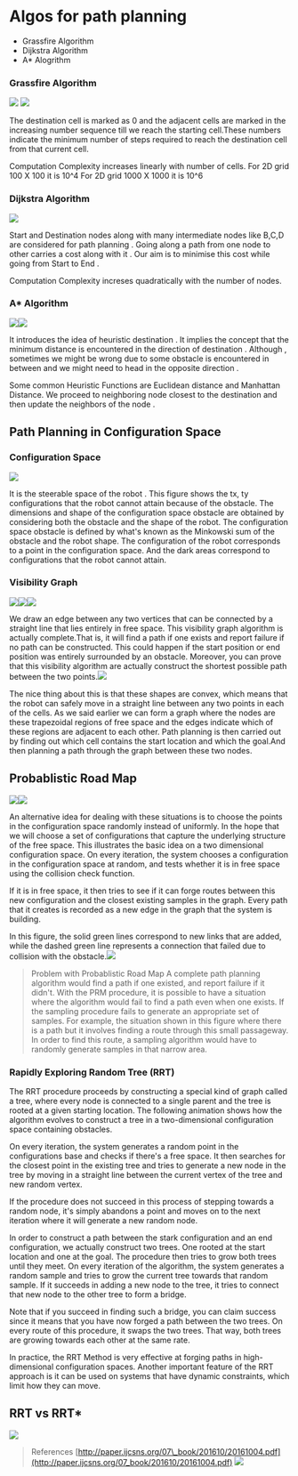 # Algos for path planning

* Grassfire Algorithm
* Dijkstra Algorithm
* A\* Alogrithm

### Grassfire Algorithm  <a id="grassfire-algorithm"></a>

​![](https://raw.githubusercontent.com/AerialRobotics-IITK/Wiki/master/Path%20Planning%20Algorithms/Grassfire1.png) ![](https://raw.githubusercontent.com/AerialRobotics-IITK/Wiki/master/Path%20Planning%20Algorithms/Grassfire2.png)​

The destination cell is marked as 0 and the adjacent cells are marked in the increasing number sequence till we reach the starting cell.These numbers indicate the minimum number of steps required to reach the destination cell from that current cell.

Computation Complexity increases linearly with number of cells. For 2D grid 100 X 100 it is 10^4 For 2D grid 1000 X 1000 it is 10^6

### Dijkstra Algorithm  <a id="dijkstra-algorithm"></a>

![](https://raw.githubusercontent.com/AerialRobotics-IITK/Wiki/master/Path%20Planning%20Algorithms/Dijkastra1.png)

Start and Destination nodes along with many intermediate nodes like B,C,D are considered for path planning . Going along a path from one node to other carries a cost along with it . Our aim is to minimise this cost while going from Start to End .

Computation Complexity increses quadratically with the number of nodes.

### A\* Algorithm  <a id="a-algorithm"></a>

![](https://raw.githubusercontent.com/AerialRobotics-IITK/Wiki/master/Path%20Planning%20Algorithms/A*1.png)![](https://raw.githubusercontent.com/AerialRobotics-IITK/Wiki/master/Path%20Planning%20Algorithms/A*2.png)

It introduces the idea of heuristic destination . It implies the concept that the minimum distance is encountered in the direction of destination . Although , sometimes we might be wrong due to some obstacle is encountered in between and we might need to head in the opposite direction .

Some common Heuristic Functions are Euclidean distance and Manhattan Distance. We proceed to neighboring node closest to the destination and then update the neighbors of the node .

## Path Planning in Configuration Space  <a id="path-planning-in-configuration-space"></a>

### Configuration Space  <a id="configuration-space"></a>

![](https://raw.githubusercontent.com/AerialRobotics-IITK/Wiki/master/Path%20Planning%20Algorithms/ConfigurationSpace1.png)

It is the steerable space of the robot . This figure shows the tx, ty configurations that the robot cannot attain because of the obstacle. The dimensions and shape of the configuration space obstacle are obtained by considering both the obstacle and the shape of the robot. The configuration space obstacle is defined by what's known as the Minkowski sum of the obstacle and the robot shape. The configuration of the robot corresponds to a point in the configuration space. And the dark areas correspond to configurations that the robot cannot attain.

### Visibility Graph  <a id="visibility-graph"></a>

![](https://github.com/AerialRobotics-IITK/Wiki/blob/master/Path%20Planning%20Algorithms/Visibility1.png)![](https://raw.githubusercontent.com/AerialRobotics-IITK/Wiki/master/Path%20Planning%20Algorithms/visibliity.png)![](https://github.com/AerialRobotics-IITK/Wiki/blob/master/Path%20Planning%20Algorithms/visiblilty2.png)

We draw an edge between any two vertices that can be connected by a straight line that lies entirely in free space. This visibility graph algorithm is actually complete.That is, it will find a path if one exists and report failure if no path can be constructed. This could happen if the start position or end position was entirely surrounded by an obstacle. Moreover, you can prove that this visibility algorithm are actually construct the shortest possible path between the two points.![](https://raw.githubusercontent.com/AerialRobotics-IITK/Wiki/master/Path%20Planning%20Algorithms/visibility2.png)

The nice thing about this is that these shapes are convex, which means that the robot can safely move in a straight line between any two points in each of the cells. As we said earlier we can form a graph where the nodes are these trapezoidal regions of free space and the edges indicate which of these regions are adjacent to each other. Path planning is then carried out by finding out which cell contains the start location and which the goal.And then planning a path through the graph between these two nodes.

## Probablistic Road Map  <a id="probablistic-road-map"></a>

![](https://raw.githubusercontent.com/AerialRobotics-IITK/Wiki/master/Path%20Planning%20Algorithms/Visibility2.png)![](https://raw.githubusercontent.com/AerialRobotics-IITK/Wiki/master/Path%20Planning%20Algorithms/Probablistic.png)

An alternative idea for dealing with these situations is to choose the points in the configuration space randomly instead of uniformly. In the hope that we will choose a set of configurations that capture the underlying structure of the free space. This illustrates the basic idea on a two dimensional configuration space. On every iteration, the system chooses a configuration in the configuration space at random, and tests whether it is in free space using the collision check function.

If it is in free space, it then tries to see if it can forge routes between this new configuration and the closest existing samples in the graph. Every path that it creates is recorded as a new edge in the graph that the system is building.

In this figure, the solid green lines correspond to new links that are added, while the dashed green line represents a connection that failed due to collision with the obstacle.![](https://raw.githubusercontent.com/AerialRobotics-IITK/Wiki/master/Path%20Planning%20Algorithms/Probablistic2.png)

> Problem with Probablistic Road Map A complete path planning algorithm would find a path if one existed, and report failure if it didn't. With the PRM procedure, it is possible to have a situation where the algorithm would fail to find a path even when one exists. If the sampling procedure fails to generate an appropriate set of samples. For example, the situation shown in this figure where there is a path but it involves finding a route through this small passageway. In order to find this route, a sampling algorithm would have to randomly generate samples in that narrow area.

### Rapidly Exploring Random Tree \(RRT\)  <a id="rapidly-exploring-random-tree-rrt"></a>

The RRT procedure proceeds by constructing a special kind of graph called a tree, where every node is connected to a single parent and the tree is rooted at a given starting location. The following animation shows how the algorithm evolves to construct a tree in a two-dimensional configuration space containing obstacles.

On every iteration, the system generates a random point in the configurations base and checks if there's a free space. It then searches for the closest point in the existing tree and tries to generate a new node in the tree by moving in a straight line between the current vertex of the tree and new random vertex.

If the procedure does not succeed in this process of stepping towards a random node, it's simply abandons a point and moves on to the next iteration where it will generate a new random node.

In order to construct a path between the stark configuration and an end configuration, we actually construct two trees. One rooted at the start location and one at the goal. The procedure then tries to grow both trees until they meet. On every iteration of the algorithm, the system generates a random sample and tries to grow the current tree towards that random sample. If it succeeds in adding a new node to the tree, it tries to connect that new node to the other tree to form a bridge.

Note that if you succeed in finding such a bridge, you can claim success since it means that you have now forged a path between the two trees. On every route of this procedure, it swaps the two trees. That way, both trees are growing towards each other at the same rate.

In practice, the RRT Method is very effective at forging paths in high-dimensional configuration spaces. Another important feature of the RRT approach is it can be used on systems that have dynamic constraints, which limit how they can move.

## RRT vs RRT\*  <a id="rrt-vs-rrt"></a>

![](https://imageresize.org/view/2519db1b-0de3-44bb-9c40-20be9db46888)

> References [http://paper.ijcsns.org/07\_book/201610/20161004.pdf](http://paper.ijcsns.org/07_book/201610/20161004.pdf) ![](https://imageresize.org/view/2e1caa2d-9f1b-403d-9838-cf12acef7335)​

[    
](https://gajena.gitbook.io/aerial-robotics/temp/lecture-slides)

